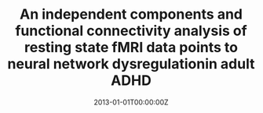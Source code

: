 ---
title: "An independent components and functional connectivity analysis of resting state fMRI data points to neural network dysregulationin adult ADHD"
authors:
- Elseline Hoekzema
- Susana Carmona
- J Antoni Ramos Quiroga
- Vanesa Richarte Fernández
- Rosa Bosch
- Juan Carlos Soliva
- Mariana Rovira
- Antonio Bulbena
- Adolf Tobeña
- Miguel Casas
- Oscar Vilarroya
date: "2013-01-01T00:00:00Z"
doi: ""
publishDate: "2013-01-01T00:00:00Z"
publication_types: ["2"]
publication: "In *Human Brain Mapping*"
tags:
- Source Themes
featured: false
links:
- name: Link
  url: https://pubmed.ncbi.nlm.nih.gov/23417778/
---